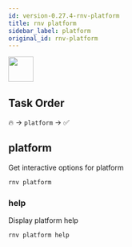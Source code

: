 ```yaml
---
id: version-0.27.4-rnv-platform
title: rnv platform
sidebar_label: platform
original_id: rnv-platform
---
```


<img src="https://renative.org/img/ic_cli.png" width=50 height=50 />

## Task Order

🔥 -> `platform` ->  ✅

## platform

Get interactive options for platform

```bash
rnv platform
```

### help

Display platform help

```bash
rnv platform help
```
